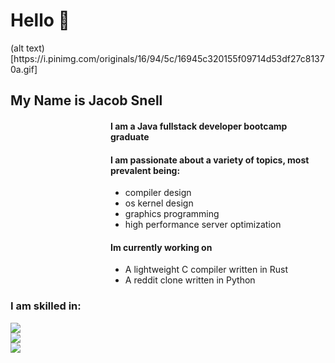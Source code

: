 <div> 
  <h1>Hello 👋</h1>
<!--   <img src="https://i.imgur.com/mBOLoZc.gif" alt="a nice pixel art of a scenic view, with a tree and leaves falling"></img> -->
(alt text)[https://i.pinimg.com/originals/16/94/5c/16945c320155f09714d53df27c81370a.gif]

    
## My Name is Jacob Snell
<div align="left" style="margin-left: 10rem;">

#### I am a Java fullstack developer bootcamp graduate
#### I am passionate about a variety of topics, most prevalent being:
  * compiler design
  * os kernel design
  * graphics programming
  * high performance server optimization
    
#### Im currently working on
  * A lightweight C compiler written in Rust
  * A reddit clone written in Python
</div>

  
### I am skilled in:
  <div>
    <a href="https://skillicons.dev">
      <img src="https://skillicons.dev/icons?i=rust,python,java,javascript,typescript,git,linux" /><br>
      <img src="https://skillicons.dev/icons?i=angular,arduino,aws,django,html,css,eclipse" /><br>
      <img src="https://skillicons.dev/icons?i=github,gradle,heroku,mysql,postman,spring,threejs" /><br>
    </a>
  </div>

</div>
